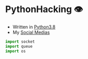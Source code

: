 # PythonHacking :eye:

- Written in [Python3.8](https://www.python.org/downloads/release/python-380/)
- My [Social Medias](https://youtu.be/iik25wqIuFo)


```py
import socket
import queue
import os

```
